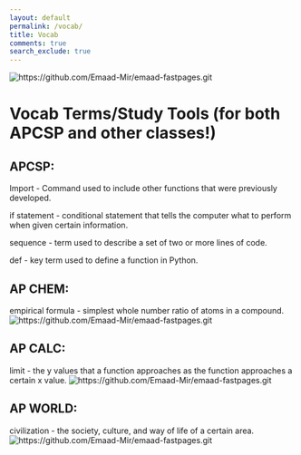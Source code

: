 ```yaml
---
layout: default
permalink: /vocab/
title: Vocab
comments: true
search_exclude: true
---
```


![]({{site.baseurl}}/images/vocab.jpg "https://github.com/Emaad-Mir/emaad-fastpages.git")

# Vocab Terms/Study Tools (for both APCSP and other classes!)

## APCSP:
Import - Command used to include other functions that were previously developed.

if statement - conditional statement that tells the computer what to perform when given certain information.

sequence - term used to describe a set of two or more lines of code.

def - key term used to define a function in Python.


## AP CHEM:
empirical formula - simplest whole number ratio of atoms in a compound.
![]({{site.baseurl}}/images/cool_chem.png "https://github.com/Emaad-Mir/emaad-fastpages.git")

## AP CALC:
limit - the y values that a function approaches as the function approaches a certain x value.
![]({{site.baseurl}}/images/applying-limit-rules.png "https://github.com/Emaad-Mir/emaad-fastpages.git")


## AP WORLD:
civilization - the society, culture, and way of life of a certain area.
![]({{site.baseurl}}/civilizations.jpg "https://github.com/Emaad-Mir/emaad-fastpages.git")




